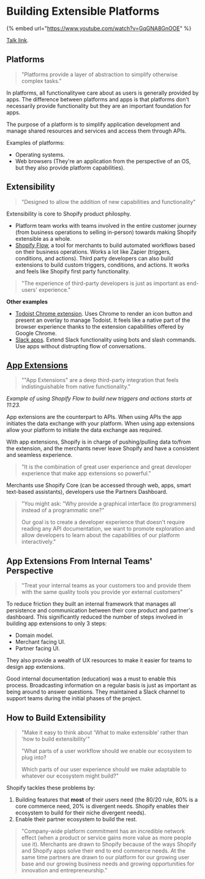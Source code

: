 # Building Extensible Platforms

{% embed url="https://www.youtube.com/watch?v=GqGNA8GnOOE" %}

[Talk link](https://www.youtube.com/watch?v=GqGNA8GnOOE).

## Platforms

> "Platforms provide a layer of abstraction to simplify otherwise complex tasks."

In platforms, all functionalitywe care about as users is generally provided by apps. The difference between platforms and apps is that platforms don't necessarily provide functionality but they are an important foundation for apps.

The purpose of a platform is to simplify application development and manage shared resources and services and access them through APIs.

Examples of platforms:

* Operating systems.
* Web browsers \(They're an application from the perspective of an OS, but they also provide platform capabilities\).

## Extensibility

> "Designed to allow the addition of new capabilities and functionality"

Extensibility is core to Shopify product philosphy.

* Platform team works with teams involved in the entire customer journey \(from business operations to selling in-person\) towards making Shopify extensible as a whole.
* [Shopify Flow](https://apps.shopify.com/flow), a tool for merchants to build automated workflows based on their business operations. Works a lot like Zapier \(triggers, conditions, and actions\). Third party developers can also build extensions to build custom triggers, conditions, and actions. It works and feels like Shopify first party functionality.

> "The experience of third-party developers is just as important as end-users' experience."

**Other examples**

* [Todoist Chrome extension](https://chrome.google.com/webstore/detail/todoist-to-do-list-and-ta/jldhpllghnbhlbpcmnajkpdmadaolakh?hl=en). Uses Chrome to render an icon button and present an overlay to manage Todoist. It feels like a native part of the browser experience thanks to the extension capabilities offered by Google Chrome.
* [Slack apps](https://slack.com/apps). Extend Slack functionality using bots and slash commands. Use apps without distrupting flow of conversations.

## [App Extensions](https://help.shopify.com/en/api/embedded-apps/app-extensions)

> ""App Extensions" are a deep third-party integration that feels indistinguishable from native functionality."

_Example of using Shopify Flow to build new triggers and actions starts at 11:23._

App extensions are the counterpart to APIs. When using APIs the app initiates the data exchange with your platform. When using app extensions allow your platform to initiate the data exchange aas required.

With app extensions, Shopify is in charge of pushing/pulling data to/from the extension, and the merchants never leave Shopify and have a consistent and seamless experience.

> "It is the combination of great user experience and great developer experience that make app extensions so powerful."

Merchants use Shopify Core \(can be accessed through web, apps, smart text-based assistants\), developers use the Partners Dashboard.

> "You might ask: "Why provide a graphical interface \(to programmers\) instead of a programmatic one?"
>
> Our goal is to create a developer experience that doesn't require reading any API documentation, we want to promote exploration and allow developers to learn about the capabilities of our platform interactively."

## App Extensions From Internal Teams' Perspective

> "Treat your internal teams as your customers too and provide them with the same quality tools you provide yor external customers"

To reduce friction they built an internal framework that manages all persistence and communication between their core product and partner's dashboard. This significantly reduced the number of steps involved in building app extensions to only 3 steps:

* Domain model.
* Merchant facing UI.
* Partner facing UI.

They also provide a wealth of UX resources to make it easier for teams to design app extensions.

Good internal documentation \(education\) was a must to enable this process. Broadcasting information on a regular basis is just as important as being around to answer questions. They maintained a Slack channel to support teams during the initial phases of the project.

## How to Build Extensibility

> "Make it easy to think about 'What to make extensible' rather than 'how to build extensibility'"
>
> "What parts of a user workflow should we enable our ecosystem to plug into?
>
> Which parts of our user experience should we make adaptable to whatever our ecosystem might build?"

Shopify tackles these problems by:

1. Building features that **most** of their users need \(the 80/20 rule, 80% is a core commerce need, 20% is divergent needs. Shopify enables their ecosystem to build for their niche divergent needs\).
2. Enable their partner ecosystem to build the rest.

> "Company-wide platform commitment has an incredible network effect \(when a product or service gains more value as more people use it\). Merchants are drawn to Shopify because of the ways Shopify and Shopify apps solve their end to end commerce needs. At the same time partners are drawn to our platform for our growing user base and our growing business needs and growing opportunities for innovation and entrepreneurship."

